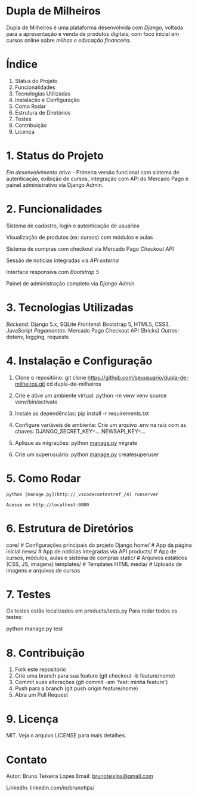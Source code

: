 # Dupla de Milheiros
Dupla de Milheiros é uma plataforma desenvolvida com *Django*, voltada para a apresentação e venda de produtos digitais, com foco inicial em cursos online sobre *milhas e educação financeira.*

# Índice
1. Status do Projeto
2. Funcionalidades 
3. Tecnologias Utilizadas
4. Instalação e Configuração
5. Como Rodar
6. Estrutura de Diretórios
7. Testes
8. Contribuição
9. Licença

# 1. Status do Projeto
*Em desenvolvimento ativo* - Primeira versão funcional com sistema de autenticação, exibição de cursos, integração com API do Mercado Pago e painel administrativo via Django Admin.

# 2. Funcionalidades
Sistema de cadastro, login e autenticação de usuários

Visualização de produtos (ex: cursos) com módulos e aulas

Sistema de compras com checkout via Mercado Pago *Checkout API*

Sessão de notícias integradas via *API externa*

Interface responsiva com *Bootstrap 5*

Painel de administração completo via *Django Admin*

# 3. Tecnologias Utilizadas
*Backend:* Django 5.x, SQLite
*Frontend:* Bootstrap 5, HTML5, CSS3, JavaScript
*Pagamentos:* Mercado Pago Checkout API (Bricks)
*Outros:* dotenv, logging, requests 

# 4. Instalação e Configuração
1. Clone o repositório:
    git clone https://github.com/seuusuario/dupla-de-milheiros.git
    cd dupla-de-milheiros

2. Crie e ative um ambiente virtual:
    python -m venv venv
    source venv/bin/activate

3. Instale as dependências:
    pip install -r requirements.txt

4. Configure variáveis de ambiente:
    Crie um arquivo .env na raiz com as chaves:
    DJANGO_SECRET_KEY=...
    NEWSAPI_KEY=...

5. Aplique as migrações:
    python [manage.py](http://_vscodecontentref_/1) migrate

6. Crie um superusuário:
    python [manage.py](http://_vscodecontentref_/2) createsuperuser

# 5. Como Rodar
    python [manage.py](http://_vscodecontentref_/4) runserver

    Acesse em http://localhost:8000


# 6. Estrutura de Diretórios
core/           # Configurações principais do projeto Django
home/           # App da página inicial
news/           # App de notícias integradas via API
products/       # App de cursos, módulos, aulas e sistema de compras
static/         # Arquivos estáticos (CSS, JS, imagens)
templates/      # Templates HTML
media/          # Uploads de imagens e arquivos de cursos

# 7. Testes
Os testes estão localizados em products/tests.py
Para rodar todos os testes:

python manage.py test

# 8. Contribuição
1. Fork este repositório
2. Crie uma branch para sua feature (git checkout -b feature/nome)
3. Commit suas alterações (git commit -am 'feat: minha feature')
4. Push para a branch (git push origin feature/nome)
5. Abra um Pull Request

# 9. Licença
MIT. Veja o arquivo LICENSE para mais detalhes.

# Contato
Autor: Bruno Teixeira Lopes
Email: brunoteixlps@gmail.com

LinkedIn: linkedin.com/in/brunotlps/